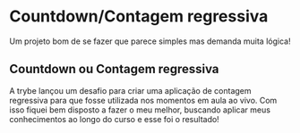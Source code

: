 # Countdown/Contagem regressiva

Um projeto bom de se fazer que parece simples mas demanda muita lógica!

## Countdown ou Contagem regressiva

A trybe lançou um desafio para criar uma aplicação de contagem regressiva para que fosse utilizada nos momentos em aula ao vivo. Com isso fiquei bem disposto a fazer o meu melhor, buscando aplicar meus conhecimentos ao longo do curso e esse foi o resultado!
